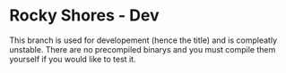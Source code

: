 Rocky Shores - Dev
============

This branch is used for developement (hence the title) and is compleatly unstable. There are no precompiled binarys and you must compile them yourself if you would like to test it.